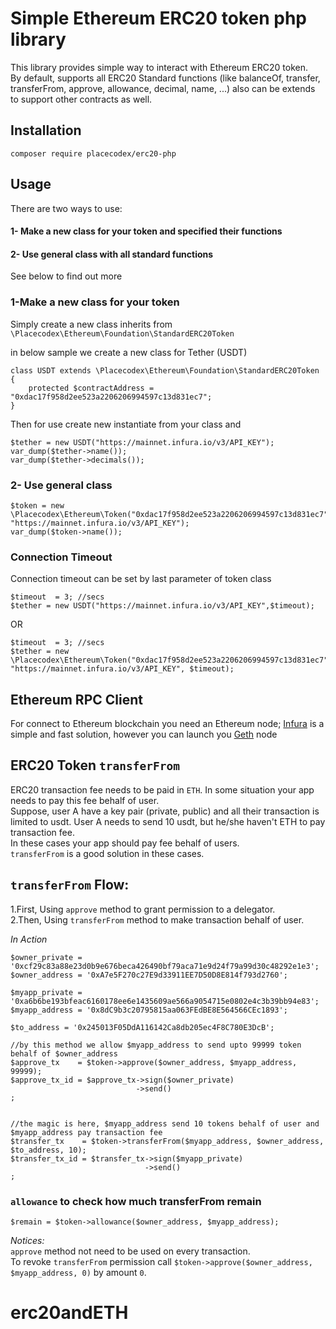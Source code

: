 # Simple Ethereum ERC20 token php library

This library provides simple way to interact with Ethereum ERC20 token.  
By default, supports all ERC20 Standard functions (like balanceOf, transfer, transferFrom, approve, allowance, decimal, name, ...) also can be extends to support other contracts as well.

## Installation
`composer require placecodex/erc20-php`

## Usage
There are two ways to use:
#### 1- Make a new class for your token and specified their functions
#### 2- Use general class with all standard functions

See below to find out more


### 1-Make a new class for your token
Simply create a new class inherits from `\Placecodex\Ethereum\Foundation\StandardERC20Token`

in below sample we create a new class for Tether (USDT)
```
class USDT extends \Placecodex\Ethereum\Foundation\StandardERC20Token 
{
    protected $contractAddress = "0xdac17f958d2ee523a2206206994597c13d831ec7";  
}
```
Then for use create new instantiate from your class and

```
$tether = new USDT("https://mainnet.infura.io/v3/API_KEY");
var_dump($tether->name());
var_dump($tether->decimals());
```

### 2- Use general class

```
$token = new \Placecodex\Ethereum\Token("0xdac17f958d2ee523a2206206994597c13d831ec7", "https://mainnet.infura.io/v3/API_KEY");
var_dump($token->name());
```


### Connection Timeout

Connection timeout can be set by last parameter of token class

```
$timeout  = 3; //secs
$tether = new USDT("https://mainnet.infura.io/v3/API_KEY",$timeout);
```
OR
```
$timeout  = 3; //secs
$tether = new \Placecodex\Ethereum\Token("0xdac17f958d2ee523a2206206994597c13d831ec7", "https://mainnet.infura.io/v3/API_KEY", $timeout);
```

## Ethereum RPC Client
For connect to Ethereum blockchain you need an Ethereum node; [Infura](https://infura.io/) is a simple and fast solution, however you can launch you [Geth](https://geth.ethereum.org/) node


## ERC20 Token `transferFrom`
ERC20 transaction fee needs to be paid in `ETH`. In some situation your app needs to pay this fee behalf of user.  
Suppose, user A have a key pair (private, public) and all their transaction is limited to usdt. User A needs to send 10 usdt, but he/she haven't ETH to pay transaction fee.  
In these cases your app should pay fee behalf of users.      
`transferFrom` is a good solution in these cases.


## `transferFrom` Flow:
1.First, Using `approve` method to grant permission to a delegator.  
2.Then, Using `transferFrom` method to make transaction behalf of user. 

*In Action*
```
$owner_private = '0xcf29c83a88e23d0b9e676beca426490bf79aca71e9d24f79a99d30c48292e1e3';
$owner_address = '0xA7e5F270c27E9d33911EE7D50D8E814f793d2760';

$myapp_private = '0xa6b6be193bfeac6160178ee6e1435609ae566a9054715e0802e4c3b39bb94e83';
$myapp_address = '0x8dC9b3c20795815aa063FEdBE8E564566CEc1893';

$to_address = '0x245013F05DdA116142Ca8db205ec4F8C780E3DcB';

//by this method we allow $myapp_address to send upto 99999 token behalf of $owner_address
$approve_tx    = $token->approve($owner_address, $myapp_address, 99999);
$approve_tx_id = $approve_tx->sign($owner_private)
                            ->send()
;


//the magic is here, $myapp_address send 10 tokens behalf of user and $myapp_address pay transaction fee
$transfer_tx    = $token->transferFrom($myapp_address, $owner_address, $to_address, 10);
$transfer_tx_id = $transfer_tx->sign($myapp_private)
                              ->send()
;

```

### `allowance` to check how much transferFrom remain

`$remain = $token->allowance($owner_address, $myapp_address);`

*Notices:*  
`approve` method not need to be used on every transaction.  
To revoke `transferFrom` permission call `$token->approve($owner_address, $myapp_address, 0)` by amount `0`.  
# erc20andETH
